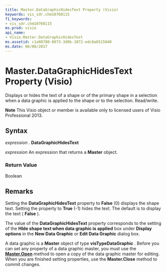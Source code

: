 ```yaml
---
title: Master.DataGraphicHidesText Property (Visio)
keywords: vis_sdr.chm10760115
f1_keywords:
- vis_sdr.chm10760115
ms.prod: visio
api_name:
- Visio.Master.DataGraphicHidesText
ms.assetid: c1a08780-0873-3d8b-1872-edc8a6515840
ms.date: 06/08/2017
---
```



# Master.DataGraphicHidesText Property (Visio)

Displays or hides the text of a shape or of the primary shape in a selection when a data graphic is applied to the shape or to the selection. Read/write.


 **Note**  This Visio object or member is available only to licensed users of Visio Professional 2013.


## Syntax

 _expression_ . **DataGraphicHidesText**

 _expression_ An expression that returns a **Master** object.


### Return Value

Boolean


## Remarks

Setting the  **DataGraphicHidesText** property to **False** (0) displays the shape text. Setting the property to **True** (-1) hides the text. The default is to display the text ( **False** ).

The value of the  **DataGraphicHidesText** property corresponds to the setting of the **HIde shape text when data graphic is applied** box under **Display options** in the **New Data Graphic** or **Edit Data Graphic** dialog box.

A data graphic is a  **Master** object of type **visTypeDataGraphic** . Before you can set any property of a data graphic master, you must use the **[Master.Open](Visio.Master.Open.md)** method to open a copy of the data graphic master for editing. When you are finished setting properties, use the **Master.Close** method to commit changes.


